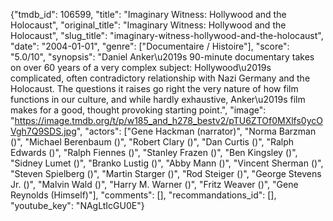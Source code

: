 {"tmdb_id": 106599, "title": "Imaginary Witness: Hollywood and the Holocaust", "original_title": "Imaginary Witness: Hollywood and the Holocaust", "slug_title": "imaginary-witness-hollywood-and-the-holocaust", "date": "2004-01-01", "genre": ["Documentaire / Histoire"], "score": "5.0/10", "synopsis": "Daniel Anker\u2019s 90-minute documentary takes on over 60 years of a very complex subject: Hollywood\u2019s complicated, often contradictory relationship with Nazi Germany and the Holocaust. The questions it raises go right the very nature of how film functions in our culture, and while hardly exhaustive, Anker\u2019s film makes for a good, thought provoking starting point.", "image": "https://image.tmdb.org/t/p/w185_and_h278_bestv2/pTU6ZTOf0MXlfs0ycOVgh7Q9SDS.jpg", "actors": ["Gene Hackman (narrator)", "Norma Barzman ()", "Michael Berenbaum ()", "Robert Clary ()", "Dan Curtis ()", "Ralph Edwards ()", "Ralph Fiennes ()", "Stanley Frazen ()", "Ben Kingsley ()", "Sidney Lumet ()", "Branko Lustig ()", "Abby Mann ()", "Vincent Sherman ()", "Steven Spielberg ()", "Martin Starger ()", "Rod Steiger ()", "George Stevens Jr. ()", "Malvin Wald ()", "Harry M. Warner ()", "Fritz Weaver ()", "Gene Reynolds (Himself)"], "comments": [], "recommandations_id": [], "youtube_key": "NAgLtIcGU0E"}